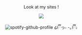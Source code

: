 

<div align="center">

Look at my sites !

<div align="center">

![](https://github.com/user-attachments/assets/f6e5f2e0-062c-4294-8a30-170ff65f4d0d)

<div align="center">

  ![spotify-github-profile](https://spotify-github-profile.kittinanx.com/api/view?uid=y091vl2c40oyrovu7v4r6j298&cover_image=true&theme=novatorem&show_offline=false&background_color=121212&interchange=true&bar_color=e93faa&bar_color_cover=false)
໒꒰ྀིっ˕ -｡꒱ྀི১ 


